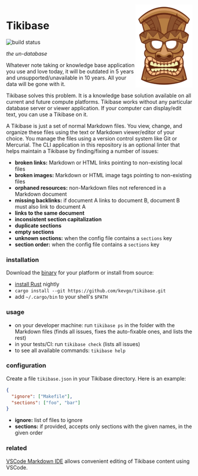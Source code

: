 <img src="doc/tiki_head.jpg" width="154" height="223" align="right">

# Tikibase

![build status](https://github.com/kevgo/tikibase/actions/workflows/ci.yml/badge.svg)

_the un-database_

Whatever note taking or knowledge base application you use and love today, it
will be outdated in 5 years and unsupported/unavailable in 10 years. All your
data will be gone with it.

Tikibase solves this problem. It is a knowledge base solution available on all
current and future compute platforms. Tikibase works without any particular
database server or viewer application. If your computer can display/edit text,
you can use a Tikibase on it.

A Tikibase is just a set of normal Markdown files. You view, change, and
organize these files using the text or Markdown viewer/editor of your choice.
You manage the files using a version control system like Git or Mercurial. The
CLI application in this repository is an optional linter that helps maintain a
Tikibase by finding/fixing a number of issues:

- **broken links:** Markdown or HTML links pointing to non-existing local files
- **broken images:** Markdown or HTML image tags pointing to non-existing files
- **orphaned resources:** non-Markdown files not referenced in a Markdown
  document
- **missing backlinks:** if document A links to document B, document B must also link to document A
- **links to the same document**
- **inconsistent section capitalization**
- **duplicate sections**
- **empty sections**
- **unknown sections:** when the config file contains a `sections` key
- **section order:** when the config file contains a `sections` key

### installation

Download the [binary](https://github.com/kevgo/tikibase/releases/latest) for
your platform or install from source:

- [install Rust](https://rustup.rs) nightly
- `cargo install --git https://github.com/kevgo/tikibase.git`
- add `~/.cargo/bin` to your shell's `$PATH`

### usage

- on your developer machine: run `tikibase ps` in the folder with the Markdown
  files (finds all issues, fixes the auto-fixable ones, and lists the rest)
- in your tests/CI: run `tikibase check` (lists all issues)
- to see all available commands: `tikibase help`

### configuration

Create a file `tikibase.json` in your Tikibase directory. Here is an example:

```json
{
  "ignore": ["Makefile"],
  "sections": ["foo", "bar"]
}
```

- **ignore:** list of files to ignore
- **sections:** if provided, accepts only sections with the given names, in the
  given order

### related

[VSCode Markdown IDE](https://github.com/kevgo/vscode-markdown-ide) allows
convenient editing of Tikibase content using VSCode.
